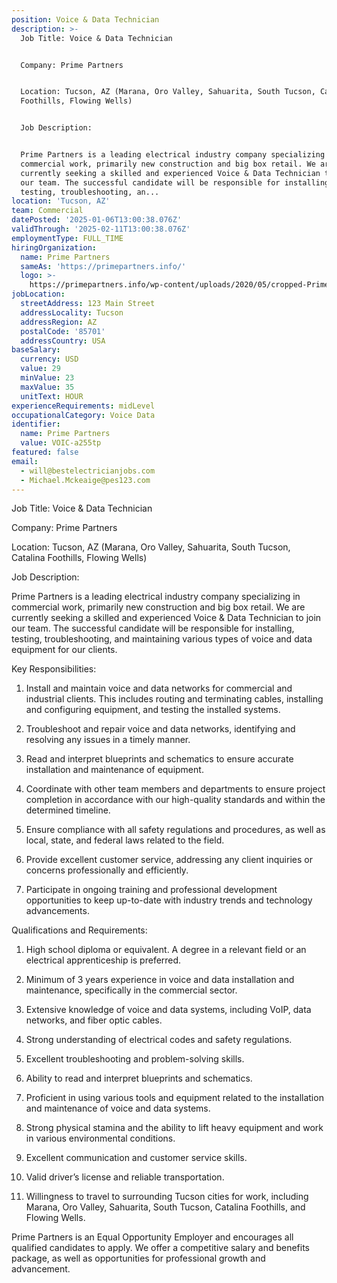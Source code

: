 ```yaml
---
position: Voice & Data Technician
description: >-
  Job Title: Voice & Data Technician


  Company: Prime Partners


  Location: Tucson, AZ (Marana, Oro Valley, Sahuarita, South Tucson, Catalina
  Foothills, Flowing Wells)


  Job Description:


  Prime Partners is a leading electrical industry company specializing in
  commercial work, primarily new construction and big box retail. We are
  currently seeking a skilled and experienced Voice & Data Technician to join
  our team. The successful candidate will be responsible for installing,
  testing, troubleshooting, an...
location: 'Tucson, AZ'
team: Commercial
datePosted: '2025-01-06T13:00:38.076Z'
validThrough: '2025-02-11T13:00:38.076Z'
employmentType: FULL_TIME
hiringOrganization:
  name: Prime Partners
  sameAs: 'https://primepartners.info/'
  logo: >-
    https://primepartners.info/wp-content/uploads/2020/05/cropped-Prime-Partners-Logo-NO-BG-1-1.png
jobLocation:
  streetAddress: 123 Main Street
  addressLocality: Tucson
  addressRegion: AZ
  postalCode: '85701'
  addressCountry: USA
baseSalary:
  currency: USD
  value: 29
  minValue: 23
  maxValue: 35
  unitText: HOUR
experienceRequirements: midLevel
occupationalCategory: Voice Data
identifier:
  name: Prime Partners
  value: VOIC-a255tp
featured: false
email:
  - will@bestelectricianjobs.com
  - Michael.Mckeaige@pes123.com
---
```




Job Title: Voice & Data Technician

Company: Prime Partners

Location: Tucson, AZ (Marana, Oro Valley, Sahuarita, South Tucson, Catalina Foothills, Flowing Wells)

Job Description:

Prime Partners is a leading electrical industry company specializing in commercial work, primarily new construction and big box retail. We are currently seeking a skilled and experienced Voice & Data Technician to join our team. The successful candidate will be responsible for installing, testing, troubleshooting, and maintaining various types of voice and data equipment for our clients.

Key Responsibilities:

1. Install and maintain voice and data networks for commercial and industrial clients. This includes routing and terminating cables, installing and configuring equipment, and testing the installed systems.

2. Troubleshoot and repair voice and data networks, identifying and resolving any issues in a timely manner.

3. Read and interpret blueprints and schematics to ensure accurate installation and maintenance of equipment.

4. Coordinate with other team members and departments to ensure project completion in accordance with our high-quality standards and within the determined timeline.

5. Ensure compliance with all safety regulations and procedures, as well as local, state, and federal laws related to the field.

6. Provide excellent customer service, addressing any client inquiries or concerns professionally and efficiently.

7. Participate in ongoing training and professional development opportunities to keep up-to-date with industry trends and technology advancements. 

Qualifications and Requirements:

1. High school diploma or equivalent. A degree in a relevant field or an electrical apprenticeship is preferred.

2. Minimum of 3 years experience in voice and data installation and maintenance, specifically in the commercial sector.

3. Extensive knowledge of voice and data systems, including VoIP, data networks, and fiber optic cables.

4. Strong understanding of electrical codes and safety regulations.

5. Excellent troubleshooting and problem-solving skills.

6. Ability to read and interpret blueprints and schematics.

7. Proficient in using various tools and equipment related to the installation and maintenance of voice and data systems.

8. Strong physical stamina and the ability to lift heavy equipment and work in various environmental conditions.

9. Excellent communication and customer service skills.

10. Valid driver’s license and reliable transportation.

11. Willingness to travel to surrounding Tucson cities for work, including Marana, Oro Valley, Sahuarita, South Tucson, Catalina Foothills, and Flowing Wells.

Prime Partners is an Equal Opportunity Employer and encourages all qualified candidates to apply. We offer a competitive salary and benefits package, as well as opportunities for professional growth and advancement.
